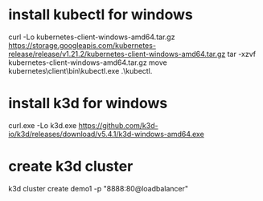 # install kubectl for windows
curl -Lo kubernetes-client-windows-amd64.tar.gz https://storage.googleapis.com/kubernetes-release/release/v1.21.2/kubernetes-client-windows-amd64.tar.gz
tar -xzvf kubernetes-client-windows-amd64.tar.gz
move kubernetes\client\bin\kubectl.exe .\kubectl.

# install k3d for windows
curl.exe -Lo k3d.exe https://github.com/k3d-io/k3d/releases/download/v5.4.1/k3d-windows-amd64.exe

# create k3d cluster
k3d cluster create demo1 -p "8888:80@loadbalancer"

